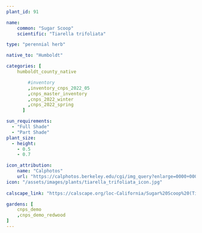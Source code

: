 ```yaml
---
plant_id: 91

name: 
    common: "Sugar Scoop" 
    scientific: "Tiarella trifoliata"    

type: "perennial herb"

native_to: "Humboldt"

categories: [
    humboldt_county_native

        #inventory 
        ,inventory_cnps_2022_05
        ,cnps_master_inventory
        ,cnps_2022_winter
        ,cnps_2022_spring
      ]

sun_requirements:
  - "Full Shade"
  - "Part Shade"
plant_size:
  - height: 
    - 0.5
    - 0.7

icon_attribution:
    name: "Calphotos"
    url: "https://calphotos.berkeley.edu/cgi/img_query?enlarge=0000+0000+0809+2164" 
icon: "/assets/images/plants/tiarella_trifoliata_icon.jpg"
 
calscape_link: "https://calscape.org/loc-California/Sugar%20Scoop%20(Tiarella%20trifoliata)"

gardens: [ 
    cnps_demo
    ,cnps_demo_redwood
]
---
```




